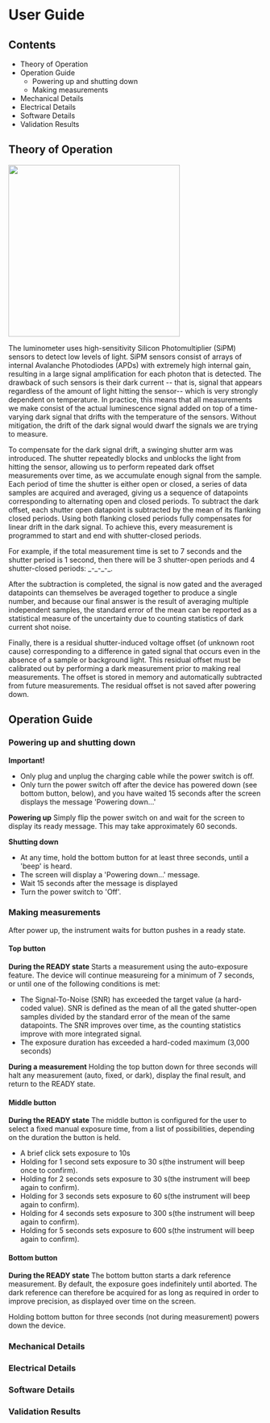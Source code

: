 # User Guide

## Contents
- Theory of Operation
- Operation Guide
  - Powering up and shutting down
  - Making measurements
- Mechanical Details
- Electrical Details
- Software Details
- Validation Results

## Theory of Operation
<img src = "https://user-images.githubusercontent.com/30475643/114794262-ee839280-9d40-11eb-962d-150d2e095a7a.png" width="340">

The luminometer uses high-sensitivity Silicon Photomultiplier (SiPM) sensors to detect low levels of light. SiPM sensors consist of arrays of internal Avalanche Photodiodes (APDs) with extremely high internal gain, resulting in a large signal amplification for each photon that is detected. The drawback of such sensors is their dark current -- that is, signal that appears regardless of the amount of light hitting the sensor-- which is very strongly dependent on temperature. In practice, this means that all measurements we make consist of the actual luminescence signal added on top of a time-varying dark signal that drifts with the temperature of the sensors. Without mitigation, the drift of the dark signal would dwarf the signals we are trying to measure.

To compensate for the dark signal drift, a swinging shutter arm was introduced. The shutter repeatedly blocks and unblocks the light from hitting the sensor, allowing us to perform repeated dark offset measurements over time, as we accumulate enough signal from the sample. Each period of time the shutter is either open or closed, a series of data samples are acquired and averaged, giving us a sequence of datapoints corresponding to alternating open and closed periods. To subtract the dark offset, each shutter open datapoint is subtracted by the mean of its flanking closed periods. Using both flanking closed periods fully compensates for linear drift in the dark signal. To achieve this, every measurement is programmed to start and end with shutter-closed periods.

For example, if the total measurement time is set to 7 seconds and the shutter period is 1 second, then there will be 3 shutter-open periods and 4 shutter-closed periods: \_\-\_\-\_\-\_. 

After the subtraction is completed, the signal is now gated and the averaged datapoints can themselves be averaged together to produce a single number, and because our final answer is the result of averaging multiple independent samples, the standard error of the mean can be reported as a statistical measure of the uncertainty due to counting statistics of dark current shot noise. 

Finally, there is a residual shutter-induced voltage offset (of unknown root cause) corresponding to a difference in gated signal that occurs even in the absence of a sample or background light. This residual offset must be calibrated out by performing a dark measurement prior to making real measurements. The offset is stored in memory and automatically subtracted from future measurements. The residual offset is not saved after powering down. 

## Operation Guide

### Powering up and shutting down
__Important!__
- Only plug and unplug the charging cable while the power switch is off.
- Only turn the power switch off after the device has powered down (see bottom button, below), and you have waited 15 seconds after the screen displays the message 'Powering down...'

__Powering up__
Simply flip the power switch on and wait for the screen to display its ready message. This may take approximately 60 seconds. 

__Shutting down__ 
- At any time, hold the bottom button for at least three seconds, until a 'beep' is heard. 
- The screen will display a 'Powering down...' message. 
- Wait 15 seconds after the message is displayed
- Turn the power switch to 'Off'.

### Making measurements
After power up, the instrument waits for button pushes in a ready state.

#### Top button
__During the READY state__
Starts a measurement using the auto-exposure feature. The device will continue measureing for a minimum of 7 seconds, or until one of the following conditions is met:
- The Signal-To-Noise (SNR) has exceeded the target value (a hard-coded value). SNR is defined as the mean of all the gated shutter-open samples divided by the standard error of the mean of the same datapoints. The SNR improves over time, as the counting statistics improve with more integrated signal.
- The exposure duration has exceeded a hard-coded maximum (3,000 seconds)

__During a measurement__
Holding the top button down for three seconds will halt any measurement (auto, fixed, or dark), display the final result, and return to the READY state.

#### Middle button
__During the READY state__
The middle button is configured for the user to select a fixed manual exposure time, from a list of possibilities, depending on the duration the button is held. 
- A brief click sets exposure to 10s
- Holding for 1 second sets exposure to 30 s(the instrument will beep once to confirm). 
- Holding for 2 seconds sets exposure to 30 s(the instrument will beep again to confirm). 
- Holding for 3 seconds sets exposure to 60 s(the instrument will beep again to confirm). 
- Holding for 4 seconds sets exposure to 300 s(the instrument will beep again to confirm). 
- Holding for 5 seconds sets exposure to 600 s(the instrument will beep again to confirm). 

#### Bottom button
__During the READY state__
The bottom button starts a dark reference measurement. By default, the exposure goes indefinitely until aborted. The dark reference can therefore be acquired for as long as required in order to improve precision, as displayed over time on the screen. 

Holding bottom button for three seconds (not during measurement) powers down the device.

### Mechanical Details

### Electrical Details

### Software Details

### Validation Results
